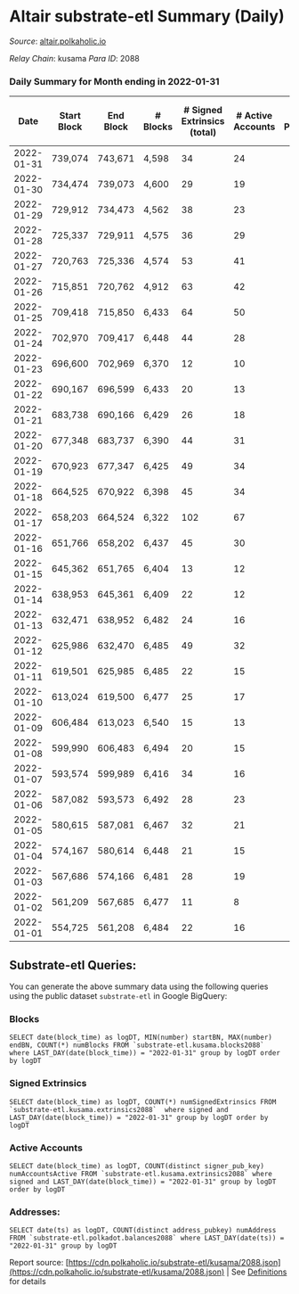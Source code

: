 # Altair substrate-etl Summary (Daily)

_Source_: [altair.polkaholic.io](https://altair.polkaholic.io)

*Relay Chain*: kusama
*Para ID*: 2088



### Daily Summary for Month ending in 2022-01-31


| Date | Start Block | End Block | # Blocks | # Signed Extrinsics (total) | # Active Accounts | # Passive | # New | # Addresses with Balances | # Events | # Transfers | # XCM Transfers In | # XCM Transfers Out |
| ---- | ----------- | --------- | -------- | --------------------------- | ----------------- | --------- | ----- | ------------------------- | -------- | ----------- | ------------------ | ------------------- |
| 2022-01-31 | 739,074 | 743,671 | 4,598  | 34 | 24 |  |  | 20,704 | 9,414 | 14 ($7,924,392.73) |   |   |
| 2022-01-30 | 734,474 | 739,073 | 4,600  | 29 | 19 |  |  |  | 9,344 | 5 ($433.12) |   |   |
| 2022-01-29 | 729,912 | 734,473 | 4,562  | 38 | 23 |  |  | 20,690 | 9,354 | 10 ($1,941.83) |   |   |
| 2022-01-28 | 725,337 | 729,911 | 4,575  | 36 | 29 |  |  | 20,680 | 9,327 | 6 ($4,094.80) |   |   |
| 2022-01-27 | 720,763 | 725,336 | 4,574  | 53 | 41 |  |  | 20,674 | 9,531 | 20 ($10,820.99) |   |   |
| 2022-01-26 | 715,851 | 720,762 | 4,912  | 63 | 42 |  |  | 20,654 | 10,279 | 24 ($248,631.57) |   |   |
| 2022-01-25 | 709,418 | 715,850 | 6,433  | 64 | 50 |  |  | 20,631 | 13,234 | 15 ($13,611.84) |   |   |
| 2022-01-24 | 702,970 | 709,417 | 6,448  | 44 | 28 |  |  | 20,616 | 13,149 | 8 ($1,498.92) |   |   |
| 2022-01-23 | 696,600 | 702,969 | 6,370  | 12 | 10 |  |  | 20,608 | 12,857 | 7 ($485.77) |   |   |
| 2022-01-22 | 690,167 | 696,599 | 6,433  | 20 | 13 |  |  | 20,601 | 12,987 | 5 ($229.08) |   |   |
| 2022-01-21 | 683,738 | 690,166 | 6,429  | 26 | 18 |  |  | 20,596 | 12,997 | 5 ($831.43) |   |   |
| 2022-01-20 | 677,348 | 683,737 | 6,390  | 44 | 31 |  |  | 20,591 | 13,217 | 27 ($5,399.43) |   |   |
| 2022-01-19 | 670,923 | 677,347 | 6,425  | 49 | 34 |  |  | 20,565 | 13,092 | 8 ($1,117.05) |   |   |
| 2022-01-18 | 664,525 | 670,922 | 6,398  | 45 | 34 |  |  | 20,558 | 13,045 | 10 ($1,517.18) |   |   |
| 2022-01-17 | 658,203 | 664,524 | 6,322  | 102 | 67 |  |  | 20,548 | 13,112 | 14 ($2,008.83) |   |   |
| 2022-01-16 | 651,766 | 658,202 | 6,437  | 45 | 30 |  |  | 20,534 | 13,237 | 20 ($3,807.34) |   |   |
| 2022-01-15 | 645,362 | 651,765 | 6,404  | 13 | 12 |  |  | 20,514 | 13,032 | 16 ($2,698.00) |   |   |
| 2022-01-14 | 638,953 | 645,361 | 6,409  | 22 | 12 |  |  | 20,498 | 12,998 | 10 ($821.96) |   |   |
| 2022-01-13 | 632,471 | 638,952 | 6,482  | 24 | 16 |  |  | 20,488 | 13,205 | 15 ($1,194.89) |   |   |
| 2022-01-12 | 625,986 | 632,470 | 6,485  | 49 | 32 |  |  | 20,473 | 13,550 | 39 ($5,317.21) |   |   |
| 2022-01-11 | 619,501 | 625,985 | 6,485  | 22 | 15 |  |  | 20,435 | 13,392 | 32 ($21,206.40) |   |   |
| 2022-01-10 | 613,024 | 619,500 | 6,477  | 25 | 17 |  |  | 20,403 | 13,242 | 19 ($4,574.82) |   |   |
| 2022-01-09 | 606,484 | 613,023 | 6,540  | 15 | 13 |  |  | 20,385 | 13,328 | 18 ($1,503.63) |   |   |
| 2022-01-08 | 599,990 | 606,483 | 6,494  | 20 | 15 |  |  | 20,367 | 13,231 | 16 ($1,574.31) |   |   |
| 2022-01-07 | 593,574 | 599,989 | 6,416  | 34 | 16 |  |  | 20,351 | 13,181 | 22 ($2,956.27) |   |   |
| 2022-01-06 | 587,082 | 593,573 | 6,492  | 28 | 23 |  |  | 20,329 | 13,213 | 13 ($4,860.78) |   |   |
| 2022-01-05 | 580,615 | 587,081 | 6,467  | 32 | 21 |  |  | 20,318 | 13,145 | 10 ($1,434.98) |   |   |
| 2022-01-04 | 574,167 | 580,614 | 6,448  | 21 | 15 |  |  | 20,309 | 13,414 | 41 ($5,182.00) |   |   |
| 2022-01-03 | 567,686 | 574,166 | 6,481  | 28 | 19 |  |  | 20,269 | 13,216 | 15 ($2,179.21) |   |   |
| 2022-01-02 | 561,209 | 567,685 | 6,477  | 11 | 8 |  |  | 20,254 | 13,148 | 14 ($1,666.84) |   |   |
| 2022-01-01 | 554,725 | 561,208 | 6,484  | 22 | 16 |  |  | 20,240 | 13,208 | 15 ($8,717.99) |   |   |

## Substrate-etl Queries:
You can generate the above summary data using the following queries using the public dataset `substrate-etl` in Google BigQuery:


### Blocks
```
SELECT date(block_time) as logDT, MIN(number) startBN, MAX(number) endBN, COUNT(*) numBlocks FROM `substrate-etl.kusama.blocks2088`  where LAST_DAY(date(block_time)) = "2022-01-31" group by logDT order by logDT
```


### Signed Extrinsics
```
SELECT date(block_time) as logDT, COUNT(*) numSignedExtrinsics FROM `substrate-etl.kusama.extrinsics2088`  where signed and LAST_DAY(date(block_time)) = "2022-01-31" group by logDT order by logDT
```


### Active Accounts
```
SELECT date(block_time) as logDT, COUNT(distinct signer_pub_key) numAccountsActive FROM `substrate-etl.kusama.extrinsics2088` where signed and LAST_DAY(date(block_time)) = "2022-01-31" group by logDT order by logDT
```


### Addresses:
```
SELECT date(ts) as logDT, COUNT(distinct address_pubkey) numAddress FROM `substrate-etl.polkadot.balances2088` where LAST_DAY(date(ts)) = "2022-01-31" group by logDT
```



Report source: [https://cdn.polkaholic.io/substrate-etl/kusama/2088.json](https://cdn.polkaholic.io/substrate-etl/kusama/2088.json) | See [Definitions](/DEFINITIONS.md) for details
